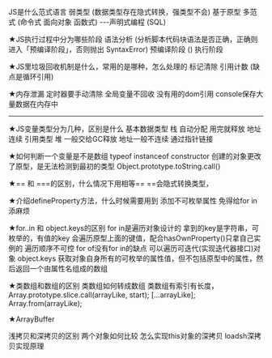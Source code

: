JS是什么范式语言
    弱类型 (数据类型存在隐式转换，强类型不会)
    基于原型
    多范式 (命令式 面向对象 函数式)
    ---声明式编程 (SQL)

★JS执行过程中分为哪些阶段
    语法分析 (分析脚本代码块语法是否正确，正确则进入「预编译阶段」，否则抛出 SyntaxError)
    预编译阶段 ()
    执行阶段

★JS里垃圾回收机制是什么，常用的是哪种，怎么处理的
    标记清除
    引用计数 (缺点是循环引用)

★内存泄漏
    定时器要手动清除
    全局变量不回收
    没有用的dom引用
    console保存大量数据在内存中

-------------------------------------------------------------------------------------------
★JS变量类型分为几种，区别是什么
    基本数据类型 栈 自动分配 用完就释放 地址连续
    引用类型  堆 一般交给GC释放 地址一般不连续 通过指针链接

★如何判断一个变量是不是数组
    typeof
    instanceof
    constructor 创建的对象更改了原型，是无法检测到最初的类型
    Object.prototype.toString.call()

★== 和 ===的区别，什么情况下用相等==
    ==会隐式转换类型，

★介绍defineProperty方法，什么时候需要用到
    添加不可枚举属性  免得给for in添麻烦

★for..in 和 object.keys的区别
    for in是遍历对象设计的
        拿到的key是字符串，可枚举的，有值的key
        会遍历原型上面的键值，配合hasOwnProperty()只拿自己实例的
        遍历顺序不可控
    for of没有for in的缺点  可以遍历可迭代(实现迭代器接口)对象
    object.keys 获取对象自身所有的可枚举的属性值，但不包括原型中的属性，然后返回一个由属性名组成的数组

★类数组和数组的区别 类数组如何转成数组
    类数组有索引有长度，
    Array.prototype.slice.call(arrayLike, start);
    [...arrayLike];
    Array.from(arrayLike);

★ArrayBuffer

浅拷贝和深拷贝的区别
两个对象如何比较
怎么实现this对象的深拷贝
loadsh深拷贝实现原理